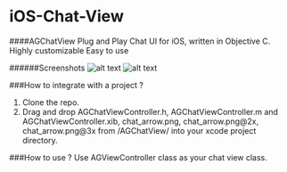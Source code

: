# iOS-Chat-View
####AGChatView
Plug and Play Chat UI for iOS, written in Objective C. 
Highly customizable
Easy to use

######Screenshots
![alt text](http://i.imgur.com/10ozGFF.jpg "Screenshot 0")
![alt text](http://i.imgur.com/ctvUXHs.jpg "Screenshot 1")

###How to integrate with a project ?
1. Clone the repo.
2. Drag and drop AGChatViewController.h, AGChatViewController.m and AGChatViewController.xib, chat_arrow.png, chat_arrow.png@2x, chat_arrow.png@3x from /AGChatView/ into your xcode project directory.

###How to use ?
Use AGViewController class as your chat view class.